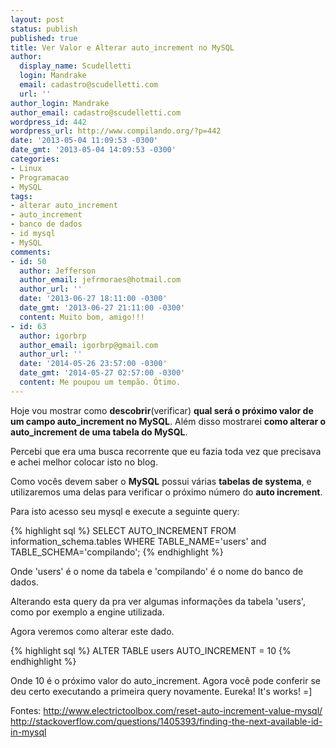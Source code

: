 ```yaml
---
layout: post
status: publish
published: true
title: Ver Valor e Alterar auto_increment no MySQL
author:
  display_name: Scudelletti
  login: Mandrake
  email: cadastro@scudelletti.com
  url: ''
author_login: Mandrake
author_email: cadastro@scudelletti.com
wordpress_id: 442
wordpress_url: http://www.compilando.org/?p=442
date: '2013-05-04 11:09:53 -0300'
date_gmt: '2013-05-04 14:09:53 -0300'
categories:
- Linux
- Programacao
- MySQL
tags:
- alterar auto_increment
- auto_increment
- banco de dados
- id mysql
- MySQL
comments:
- id: 50
  author: Jefferson
  author_email: jefrmoraes@hotmail.com
  author_url: ''
  date: '2013-06-27 18:11:00 -0300'
  date_gmt: '2013-06-27 21:11:00 -0300'
  content: Muito bom, amigo!!!
- id: 63
  author: igorbrp
  author_email: igorbrp@gmail.com
  author_url: ''
  date: '2014-05-26 23:57:00 -0300'
  date_gmt: '2014-05-27 02:57:00 -0300'
  content: Me poupou um tempão. Ótimo.
---
```

Hoje vou mostrar como **descobrir**(verificar) **qual será o próximo valor de um campo auto_increment no MySQL**. Além disso mostrarei **como alterar o auto_increment de uma tabela do MySQL**.

Percebi que era uma busca recorrente que eu fazia toda vez que precisava e achei melhor colocar isto no blog.

Como vocês devem saber o **MySQL** possui várias **tabelas de systema**, e utilizaremos uma delas para verificar o próximo número do **auto increment**.

Para isto acesso seu mysql e execute a seguinte query:

{% highlight sql %}
SELECT
  AUTO_INCREMENT
FROM information_schema.tables
WHERE
  TABLE_NAME='users' and
  TABLE_SCHEMA='compilando';
{% endhighlight %}

Onde 'users' é o nome da tabela e 'compilando' é o nome do banco de dados.

Alterando esta query da pra ver algumas informações da tabela 'users', como por exemplo a engine utilizada.

Agora veremos como alterar este dado.

{% highlight sql %}
ALTER TABLE users AUTO_INCREMENT = 10
{% endhighlight %}

Onde 10 é o próximo valor do auto_increment.
Agora você pode conferir se deu certo executando a primeira query novamente.
Eureka! It's works! =]

Fontes:
<a target="_blank" rel="nofollow" href="http://www.electrictoolbox.com/reset-auto-increment-value-mysql/" title="http://www.electrictoolbox.com/reset-auto-increment-value-mysql/">http://www.electrictoolbox.com/reset-auto-increment-value-mysql/</a>
<a rel="nofollow" href="http://stackoverflow.com/questions/1405393/finding-the-next-available-id-in-mysql" title="http://stackoverflow.com/questions/1405393/finding-the-next-available-id-in-mysql" target="_blank">http://stackoverflow.com/questions/1405393/finding-the-next-available-id-in-mysql</a>
